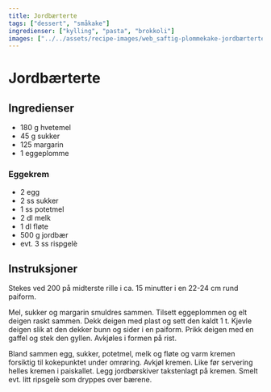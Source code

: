 ```yaml
---
title: Jordbærterte
tags: ["dessert", "småkake"]
ingredienser: ["kylling", "pasta", "brokkoli"]
images: ["../../assets/recipe-images/web_saftig-plommekake-jordbærterte.jpg"]
---
```


# Jordbærterte

## Ingredienser

- 180 g hvetemel
- 45 g sukker
- 125 margarin
- 1 eggeplomme

### Eggekrem

- 2 egg
- 2 ss sukker
- 1 ss potetmel
- 2 dl melk
- 1 dl fløte
- 500 g jordbær
- evt. 3 ss rispgelè

## Instruksjoner

Stekes ved 200 på midterste rille i ca. 15 minutter i en 22-24 cm rund paiform.

Mel, sukker og margarin smuldres sammen. Tilsett eggeplommen og elt deigen raskt sammen. Dekk deigen med plast og sett den kaldt 1 t. Kjevle deigen slik at den dekker bunn og sider i en paiform. Prikk deigen med en gaffel og stek den gyllen. Avkjøles i formen på rist.

Bland sammen egg, sukker, potetmel, melk og fløte og varm kremen forsiktig til kokepunktet under omrøring. Avkjøl kremen. Like før servering helles kremen i paiskallet. Legg jordbørskiver takstenlagt på kremen. Smelt evt. litt ripsgelè som dryppes over bærene.
